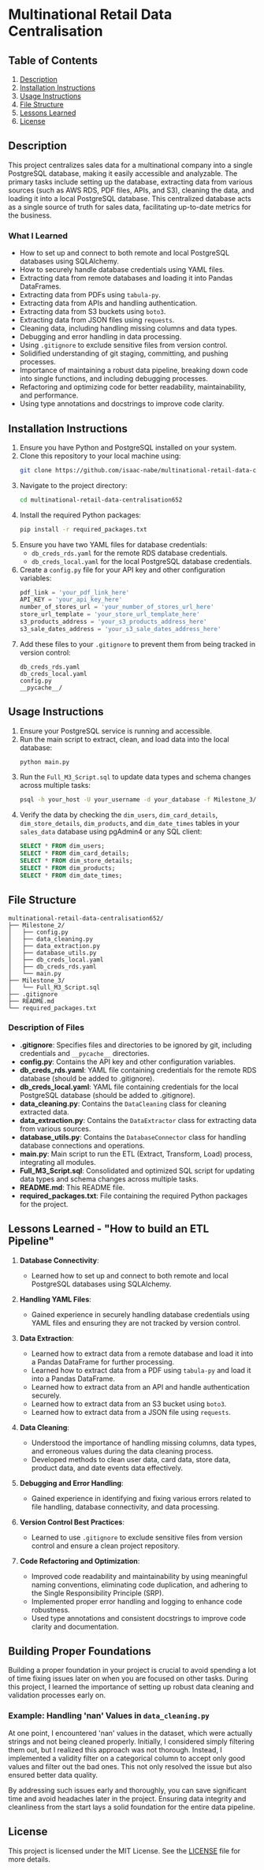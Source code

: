 # Multinational Retail Data Centralisation

## Table of Contents

1. [Description](#description)
2. [Installation Instructions](#installation-instructions)
3. [Usage Instructions](#usage-instructions)
4. [File Structure](#file-structure)
5. [Lessons Learned](#lessons-learned)
6. [License](#license)

## Description

This project centralizes sales data for a multinational company into a single PostgreSQL database, making it easily accessible and analyzable. The primary tasks include setting up the database, extracting data from various sources (such as AWS RDS, PDF files, APIs, and S3), cleaning the data, and loading it into a local PostgreSQL database. This centralized database acts as a single source of truth for sales data, facilitating up-to-date metrics for the business.

### What I Learned

- How to set up and connect to both remote and local PostgreSQL databases using SQLAlchemy.
- How to securely handle database credentials using YAML files.
- Extracting data from remote databases and loading it into Pandas DataFrames.
- Extracting data from PDFs using `tabula-py`.
- Extracting data from APIs and handling authentication.
- Extracting data from S3 buckets using `boto3`.
- Extracting data from JSON files using `requests`.
- Cleaning data, including handling missing columns and data types.
- Debugging and error handling in data processing.
- Using `.gitignore` to exclude sensitive files from version control.
- Solidified understanding of git staging, committing, and pushing processes.
- Importance of maintaining a robust data pipeline, breaking down code into single functions, and including debugging processes.
- Refactoring and optimizing code for better readability, maintainability, and performance.
- Using type annotations and docstrings to improve code clarity.

## Installation Instructions

1. Ensure you have Python and PostgreSQL installed on your system.
2. Clone this repository to your local machine using:
    ```sh
    git clone https://github.com/isaac-nabe/multinational-retail-data-centralisation652.git
    ```
3. Navigate to the project directory:
    ```sh
    cd multinational-retail-data-centralisation652
    ```
4. Install the required Python packages:
    ```sh
    pip install -r required_packages.txt
    ```
5. Ensure you have two YAML files for database credentials:
    - `db_creds_rds.yaml` for the remote RDS database credentials.
    - `db_creds_local.yaml` for the local PostgreSQL database credentials.
6. Create a `config.py` file for your API key and other configuration variables:
    ```python
    pdf_link = 'your_pdf_link_here'
    API_KEY = 'your_api_key_here'
    number_of_stores_url = 'your_number_of_stores_url_here'
    store_url_template = 'your_store_url_template_here'
    s3_products_address = 'your_s3_products_address_here'
    s3_sale_dates_address = 'your_s3_sale_dates_address_here'
    ```
7. Add these files to your `.gitignore` to prevent them from being tracked in version control:
    ```plaintext
    db_creds_rds.yaml
    db_creds_local.yaml
    config.py
    __pycache__/
    ```

## Usage Instructions

1. Ensure your PostgreSQL service is running and accessible.
2. Run the main script to extract, clean, and load data into the local database:
    ```sh
    python main.py
    ```
3. Run the `Full_M3_Script.sql` to update data types and schema changes across multiple tasks:
    ```sh
    psql -h your_host -U your_username -d your_database -f Milestone_3/Full_M3_Script.sql
    ```
4. Verify the data by checking the `dim_users`, `dim_card_details`, `dim_store_details`, `dim_products`, and `dim_date_times` tables in your `sales_data` database using pgAdmin4 or any SQL client:
    ```sql
    SELECT * FROM dim_users;
    SELECT * FROM dim_card_details;
    SELECT * FROM dim_store_details;
    SELECT * FROM dim_products;
    SELECT * FROM dim_date_times;
    ```

## File Structure

```
multinational-retail-data-centralisation652/
├── Milestone_2/
│   ├── config.py
│   ├── data_cleaning.py
│   ├── data_extraction.py
│   ├── database_utils.py
│   ├── db_creds_local.yaml
│   ├── db_creds_rds.yaml
│   └── main.py
├── Milestone_3/
│   └── Full_M3_Script.sql
├── .gitignore
├── README.md
└── required_packages.txt
```

### Description of Files

- **.gitignore**: Specifies files and directories to be ignored by git, including credentials and `__pycache__` directories.
- **config.py**: Contains the API key and other configuration variables.
- **db_creds_rds.yaml**: YAML file containing credentials for the remote RDS database (should be added to .gitignore).
- **db_creds_local.yaml**: YAML file containing credentials for the local PostgreSQL database (should be added to .gitignore).
- **data_cleaning.py**: Contains the `DataCleaning` class for cleaning extracted data.
- **data_extraction.py**: Contains the `DataExtractor` class for extracting data from various sources.
- **database_utils.py**: Contains the `DatabaseConnector` class for handling database connections and operations.
- **main.py**: Main script to run the ETL (Extract, Transform, Load) process, integrating all modules.
- **Full_M3_Script.sql**: Consolidated and optimized SQL script for updating data types and schema changes across multiple tasks.
- **README.md**: This README file.
- **required_packages.txt**: File containing the required Python packages for the project.

## Lessons Learned - "How to build an ETL Pipeline"

1. **Database Connectivity**:
   - Learned how to set up and connect to both remote and local PostgreSQL databases using SQLAlchemy.

2. **Handling YAML Files**:
   - Gained experience in securely handling database credentials using YAML files and ensuring they are not tracked by version control.

3. **Data Extraction**:
   - Learned how to extract data from a remote database and load it into a Pandas DataFrame for further processing.
   - Learned how to extract data from a PDF using `tabula-py` and load it into a Pandas DataFrame.
   - Learned how to extract data from an API and handle authentication securely.
   - Learned how to extract data from an S3 bucket using `boto3`.
   - Learned how to extract data from a JSON file using `requests`.

4. **Data Cleaning**:
   - Understood the importance of handling missing columns, data types, and erroneous values during the data cleaning process.
   - Developed methods to clean user data, card data, store data, product data, and date events data effectively.

5. **Debugging and Error Handling**:
   - Gained experience in identifying and fixing various errors related to file handling, database connectivity, and data processing.

6. **Version Control Best Practices**:
   - Learned to use `.gitignore` to exclude sensitive files from version control and ensure a clean project repository.

7. **Code Refactoring and Optimization**:
   - Improved code readability and maintainability by using meaningful naming conventions, eliminating code duplication, and adhering to the Single Responsibility Principle (SRP).
   - Implemented proper error handling and logging to enhance code robustness.
   - Used type annotations and consistent docstrings to improve code clarity and documentation.

## Building Proper Foundations

Building a proper foundation in your project is crucial to avoid spending a lot of time fixing issues later on when you are focused on other tasks. During this project, I learned the importance of setting up robust data cleaning and validation processes early on.

### Example: Handling 'nan' Values in `data_cleaning.py`

At one point, I encountered 'nan' values in the dataset, which were actually strings and not being cleaned properly. Initially, I considered simply filtering them out, but I realized this approach was not thorough. Instead, I implemented a validity filter on a categorical column to accept only good values and filter out the bad ones. This not only resolved the issue but also ensured better data quality.

By addressing such issues early and thoroughly, you can save significant time and avoid headaches later in the project. Ensuring data integrity and cleanliness from the start lays a solid foundation for the entire data pipeline.


## License

This project is licensed under the MIT License. See the [LICENSE](https://choosealicense.com/licenses/mit/) file for more details.
